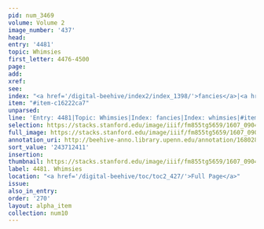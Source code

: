 ```yaml
---
pid: num_3469
volume: Volume 2
image_number: '437'
head:
entry: '4481'
topic: Whimsies
first_letter: 4476-4500
page:
add:
xref:
see:
index: "<a href='/digital-beehive/index2/index_1398/'>fancies</a>|<a href='/digital-beehive/index5/index_4534/'>whimsies</a>"
item: "#item-c16222ca7"
unparsed:
line: 'Entry: 4481|Topic: Whimsies|Index: fancies|Index: whimsies|#item-c16222ca7'
selection: https://stacks.stanford.edu/image/iiif/fm855tg5659/1607_0904/480,2411,2812,298/full/0/default.jpg
full_image: https://stacks.stanford.edu/image/iiif/fm855tg5659/1607_0904/full/full/0/default.jpg
annotation_uri: http://beehive-anno.library.upenn.edu/annotation/1680280172336
sort_value: '243712411'
insertion:
thumbnail: https://stacks.stanford.edu/image/iiif/fm855tg5659/1607_0904/480,2411,600,180/250,/0/default.jpg
label: 4481. Whimsies
location: "<a href='/digital-beehive/toc/toc2_427/'>Full Page</a>"
issue:
also_in_entry:
order: '270'
layout: alpha_item
collection: num10
---
```

